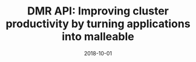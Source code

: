 ---
title: "DMR API: Improving cluster productivity by turning applications into malleable"
date: 2018-10-01
venue: '<em>Parallel Computing</em>(78), pp. 54--66'
paperurl: 'https://www.sciencedirect.com/science/article/pii/S0167819118302229'
citation: ' <strong>S. Iserte</strong>,  R. Mayo,  E. Quintana-Ortí,  V. Beltran, and  A. Peña, &quot;DMR API: Improving cluster productivity by turning applications into malleable.&quot; <em>Parallel Computing</em>(78), pp. 54--66, Oct. 2018. ISSN: 0167-8191.'
---